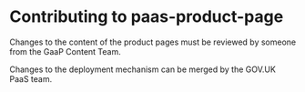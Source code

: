 # Contributing to paas-product-page

Changes to the content of the product pages must be reviewed by someone from the GaaP
Content Team.

Changes to the deployment mechanism can be merged by the GOV.UK PaaS team.
